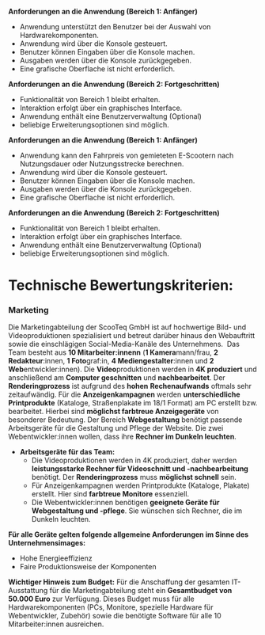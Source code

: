 **Anforderungen an die Anwendung (Bereich 1: Anfänger)**

-   Anwendung unterstützt den Benutzer bei der Auswahl von Hardwarekomponenten.
-   Anwendung wird über die Konsole gesteuert.
-   Benutzer können Eingaben über die Konsole machen.
-   Ausgaben werden über die Konsole zurückgegeben.
-   Eine grafische Oberflache ist nicht erforderlich.

**Anforderungen an die Anwendung (Bereich 2: Fortgeschritten)**

-   Funktionalität von Bereich 1 bleibt erhalten.
-   Interaktion erfolgt über ein graphisches Interface.
-   Anwendung enthält eine Benutzerverwaltung (Optional)
-   beliebige Erweiterungsoptionen sind möglich.

**Anforderungen an die Anwendung (Bereich 1: Anfänger)**

-   Anwendung kann den Fahrpreis von gemieteten E-Scootern nach Nutzungsdauer oder Nutzungsstrecke berechnen.
-   Anwendung wird über die Konsole gesteuert.
-   Benutzer können Eingaben über die Konsole machen.
-   Ausgaben werden über die Konsole zurückgegeben.
-   Eine grafische Oberflache ist nicht erforderlich.

**Anforderungen an die Anwendung (Bereich 2: Fortgeschritten)**

-   Funktionalität von Bereich 1 bleibt erhalten.
-   Interaktion erfolgt über ein graphisches Interface.
-   Anwendung enthält eine Benutzerverwaltung (Optional)
-   beliebige Erweiterungsoptionen sind möglich.

# Technische Bewertungskriterien:

### **Marketing**

Die Marketingabteilung der ScooTeq GmbH ist auf hochwertige Bild- und Videoproduktionen spezialisiert und betreut darüber hinaus den Webauftritt sowie die einschlägigen Social-Media-Kanäle des Unternehmens.  Das Team besteht aus **10 Mitarbeiter:innenn** (**1 Kamera**mann/frau, **2 Redakteur**:innen, **1 Foto**graf:in, **4 Mediengestalter**:innen und **2 Web**entwickler:innen). Die **Video**produktionen werden in **4K produziert** und anschließend am **Computer geschnitten** und **nachbearbeitet**. Der **Renderingprozess** ist aufgrund des **hohen** **Rechenaufwands** oftmals sehr zeitaufwändig. Für die **Anzeigenkampagnen** werden **unterschiedliche Printprodukte** (Kataloge, Straßenplakate im 18/1 Format) am PC erstellt bzw. bearbeitet. Hierbei sind **möglichst farbtreue Anzeigegeräte** von besonderer Bedeutung. Der Bereich **Webgestaltung** benötigt passende Arbeitsgeräte für die Gestaltung und Pflege der Website. Die zwei Webentwickler:innen wollen, dass ihre **Rechner im Dunkeln leuchten**.


* **Arbeitsgeräte für das Team:**
    * Die Videoproduktionen werden in 4K produziert, daher werden **leistungsstarke Rechner für Videoschnitt und -nachbearbeitung** benötigt. Der **Renderingprozess** muss **möglichst schnell** sein.
    * Für Anzeigenkampagnen werden Printprodukte (Kataloge, Plakate) erstellt. Hier sind **farbtreue Monitore** essenziell.
    * Die Webentwickler:innen benötigen **geeignete Geräte für Webgestaltung und -pflege**. Sie wünschen sich Rechner, die im Dunkeln leuchten.

**Für alle Geräte gelten folgende allgemeine Anforderungen im Sinne des Unternehmensimages:**

* Hohe Energieeffizienz
* Faire Produktionsweise der Komponenten

**Wichtiger Hinweis zum Budget:** Für die Anschaffung der gesamten IT-Ausstattung für die Marketingabteilung steht ein **Gesamtbudget von 50.000 Euro** zur Verfügung. Dieses Budget muss für alle Hardwarekomponenten (PCs, Monitore, spezielle Hardware für Webentwickler, Zubehör) sowie die benötigte Software für alle 10 Mitarbeiter:innen ausreichen.

